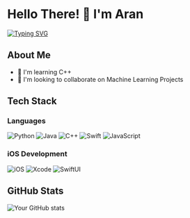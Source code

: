 # Hello There! 👋 I'm Aran

[![Typing SVG](https://readme-typing-svg.demolab.com?font=Fira+Code&weight=600&pause=1000&random=false&width=435&lines=Developer;Problem+Solver;Tech+Enthusiast;Continuous+Learner)](https://git.io/typing-svg)

## About Me
- 🌱 I'm learning C++
- 👯 I'm looking to collaborate on Machine Learning Projects

## Tech Stack

### Languages
![Python](https://img.shields.io/badge/-Python-3776AB?style=flat-square&logo=Python&logoColor=white)
![Java](https://img.shields.io/badge/-Java-007396?style=flat-square&logo=java&logoColor=white)
![C++](https://img.shields.io/badge/-C++-00599C?style=flat-square&logo=c%2B%2B&logoColor=white)
![Swift](https://img.shields.io/badge/-Swift-FA7343?style=flat-square&logo=swift&logoColor=white)
![JavaScript](https://img.shields.io/badge/-JavaScript-F7DF1E?style=flat-square&logo=javascript&logoColor=black)


### iOS Development
![iOS](https://img.shields.io/badge/-iOS-000000?style=flat-square&logo=ios&logoColor=white)
![Xcode](https://img.shields.io/badge/-Xcode-147EFB?style=flat-square&logo=xcode&logoColor=white)
![SwiftUI](https://img.shields.io/badge/-SwiftUI-2C68B5?style=flat-square&logo=swift&logoColor=white)


## GitHub Stats
![Your GitHub stats](https://github-readme-stats.vercel.app/api?username=a-r-a-n&show_icons=true&theme=radical)


